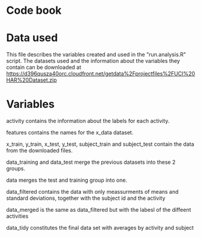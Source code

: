 
# Code book

# Data used

This file describes the variables created and used in the "run.analysis.R" script.
The datasets used and the information about the variables they contain can be downloaded at 
https://d396qusza40orc.cloudfront.net/getdata%2Fprojectfiles%2FUCI%20HAR%20Dataset.zip 

# Variables

activity contains the information about the labels for each activity.

features contains the names for the x_data dataset.

x_train, y_train, x_test, y_test, subject_train and subject_test contain the data from the downloaded files.

data_training and data_test merge the previous datasets into these 2 groups.

data merges the test and training group into one.

data_filtered contains the data with only meassurments of means and standard deviations, together with the subject id and the activity

data_merged is the same as data_filtered but with the labesl of the diffeent activities

data_tidy constitutes the final data set with averages by activity and subject
